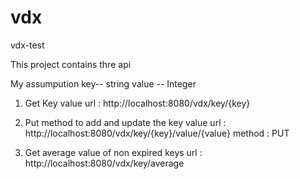 # vdx
vdx-test

This project contains thre api

My assumpution
key-- string 
value -- Integer 

1. Get Key value
    url : http://localhost:8080/vdx/key/{key}
    
2. Put method to add and update the key value
    url : http://localhost:8080/vdx/key/{key}/value/{value}
    method : PUT
    
3. Get average value of non expired keys
    url : http://localhost:8080/vdx/key/average
